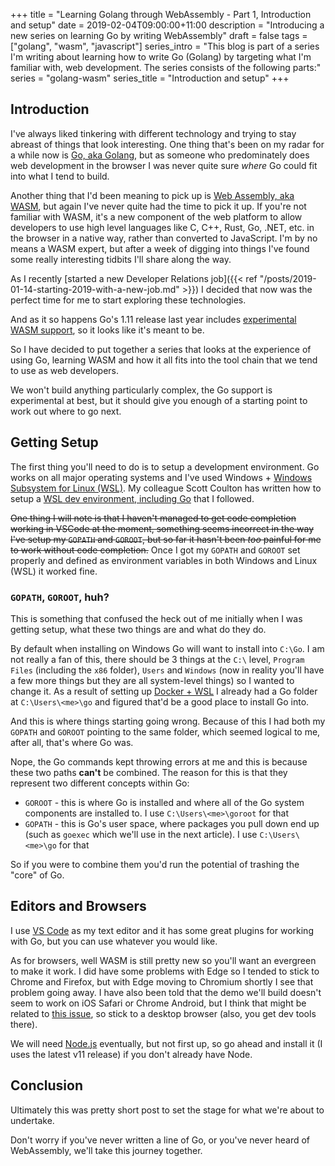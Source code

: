 +++
title = "Learning Golang through WebAssembly - Part 1, Introduction and setup"
date = 2019-02-04T09:00:00+11:00
description = "Introducing a new series on learning Go by writing WebAssembly"
draft = false
tags = ["golang", "wasm", "javascript"]
series_intro = "This blog is part of a series I'm writing about learning how to write Go (Golang) by targeting what I'm familiar with, web development. The series consists of the following parts:"
series = "golang-wasm"
series_title = "Introduction and setup"
+++

## Introduction

I've always liked tinkering with different technology and trying to stay abreast of things that look interesting. One thing that's been on my radar for a while now is [Go, aka Golang](https://golang.org), but as someone who predominately does web development in the browser I was never quite sure _where_ Go could fit into what I tend to build.

Another thing that I'd been meaning to pick up is [Web Assembly, aka WASM](https://webassembly.org/), but again I've never quite had the time to pick it up. If you're not familiar with WASM, it's a new component of the web platform to allow developers to use high level languages like C, C++, Rust, Go, .NET, etc. in the browser in a native way, rather than converted to JavaScript. I'm by no means a WASM expert, but after a week of digging into things I've found some really interesting tidbits I'll share along the way.

As I recently [started a new Developer Relations job]({{< ref "/posts/2019-01-14-starting-2019-with-a-new-job.md" >}}) I decided that now was the perfect time for me to start exploring these technologies.

And as it so happens Go's 1.11 release last year includes [experimental WASM support](https://golang.org/doc/go1.11#wasm), so it looks like it's meant to be.

So I have decided to put together a series that looks at the experience of using Go, learning WASM and how it all fits into the tool chain that we tend to use as web developers.

We won't build anything particularly complex, the Go support is experimental at best, but it should give you enough of a starting point to work out where to go next.

## Getting Setup

The first thing you'll need to do is to setup a development environment. Go works on all major operating systems and I've used Windows + [Windows Subsystem for Linux (WSL)](https://docs.microsoft.com/en-us/windows/wsl/about?WT.mc_id=aaronpowelldotcom-blog-aapowell). My colleague Scott Coulton has written how to setup a [WSL dev environment, including Go](https://medium.com/devopslinks/windows-for-a-linux-guy-823276351826) that I followed.

~~One thing I will note is that I haven't managed to get code completion working in VSCode at the moment, something seems incorrect in the way I've setup my `GOPATH` and `GOROOT`, but so far it hasn't been _too_ painful for me to work without code completion.~~ Once I got my `GOPATH` and `GOROOT` set properly and defined as environment variables in both Windows and Linux (WSL) it worked fine.

### `GOPATH`, `GOROOT`, huh?

This is something that confused the heck out of me initially when I was getting setup, what these two things are and what do they do.

By default when installing on Windows Go will want to install into `C:\Go`. I am not really a fan of this, there should be 3 things at the `C:\` level, `Program Files` (including the `x86` folder), `Users` and `Windows` (now in reality you'll have a few more things but they are all system-level things) so I wanted to change it. As a result of setting up [Docker + WSL](https://blogs.technet.microsoft.com/virtualization/2017/12/08/wsl-interoperability-with-docker/) I already had a Go folder at `C:\Users\<me>\go` and figured that'd be a good place to install Go into.

And this is where things starting going wrong. Because of this I had both my `GOPATH` and `GOROOT` pointing to the same folder, which seemed logical to me, after all, that's where Go was.

Nope, the Go commands kept throwing errors at me and this is because these two paths **can't** be combined. The reason for this is that they represent two different concepts within Go:

* `GOROOT` - this is where Go is installed and where all of the Go system components are installed to. I use `C:\Users\<me>\goroot` for that
* `GOPATH` - this is Go's user space, where packages you pull down end up (such as `goexec` which we'll use in the next article). I use `C:\Users\<me>\go` for that

So if you were to combine them you'd run the potential of trashing the "core" of Go.

## Editors and Browsers

I use [VS Code](https://code.visualstudio.com) as my text editor and it has some great plugins for working with Go, but you can use whatever you would like.

As for browsers, well WASM is still pretty new so you'll want an evergreen to make it work. I did have some problems with Edge so I tended to stick to Chrome and Firefox, but with Edge moving to Chromium shortly I see that problem going away. I have also been told that the demo we'll build doesn't seem to work on iOS Safari or Chrome Android, but I think that might be related to [this issue](https://github.com/golang/go/issues/27462), so stick to a desktop browser (also, you get dev tools there).

We will need [Node.js](https://nodejs.org) eventually, but not first up, so go ahead and install it (I uses the latest v11 release) if you don't already have Node.

## Conclusion

Ultimately this was pretty short post to set the stage for what we're about to undertake.

Don't worry if you've never written a line of Go, or you've never heard of WebAssembly, we'll take this journey together.